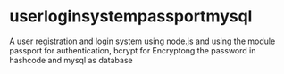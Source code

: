 # userloginsystempassportmysql
A user registration and login system using node.js and using the module passport for authentication, bcrypt for Encryptong the password in hashcode and mysql as database 
